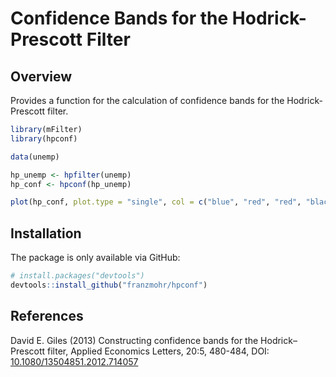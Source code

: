# Confidence Bands for the Hodrick-Prescott Filter

## Overview
Provides a function for the calculation of confidence bands for the Hodrick-Prescott filter.

```r
library(mFilter)
library(hpconf)

data(unemp)

hp_unemp <- hpfilter(unemp)
hp_conf <- hpconf(hp_unemp)

plot(hp_conf, plot.type = "single", col = c("blue", "red", "red", "black"))
```

## Installation

The package is only available via GitHub:

```r
# install.packages("devtools")
devtools::install_github("franzmohr/hpconf")
```

## References
David E. Giles (2013) Constructing confidence bands for the Hodrick–Prescott filter, Applied Economics Letters, 20:5, 480-484, DOI: <a href="https://doi.org/10.1080/13504851.2012.714057" target="_blank">10.1080/13504851.2012.714057</a>
